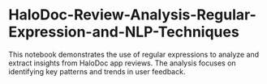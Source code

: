 # HaloDoc-Review-Analysis-Regular-Expression-and-NLP-Techniques
This notebook demonstrates the use of regular expressions to analyze and extract insights from HaloDoc app reviews. The analysis focuses on identifying key patterns and trends in user feedback.
